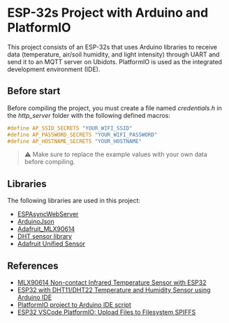 # ESP-32s Project with Arduino and PlatformIO

This project consists of an ESP-32s that uses Arduino libraries to receive data (temperature, air/soil humidity, and light intensity) through UART and send it to an MQTT server on Ubidots. PlatformIO is used as the integrated development environment (IDE).

## Before start

Before compiling the project, you must create a file named *credentials.h* in the *http_server* folder with the following defined macros:

```c++
#define AP_SSID_SECRETS "YOUR_WIFI_SSID"
#define AP_PASSWORD_SECRETS "YOUR_WIFI_PASSWORD"
#define AP_HOSTNAME_SECRETS "YOUR_HOSTNAME"
```

> ⚠️ Make sure to replace the example values with your own data before compiling.

## Libraries

The following libraries are used in this project:

* [ESPAsyncWebServer](https://github.com/me-no-dev/ESPAsyncWebServer)
* [ArduinoJson](https://arduinojson.org/)
* [Adafruit_MLX90614](https://github.com/adafruit/Adafruit-MLX90614-Library)
* [DHT sensor library](https://github.com/adafruit/DHT-sensor-library)
* [Adafruit Unified Sensor](https://github.com/adafruit/Adafruit_DHT_Unified)

## References

* [MLX90614 Non-contact Infrared Temperature Sensor with ESP32](https://microcontrollerslab.com/mlx90614-non-contact-infrared-temperature-sensor-esp32/)
* [ESP32 with DHT11/DHT22 Temperature and Humidity Sensor using Arduino IDE](https://randomnerdtutorials.com/esp32-dht11-dht22-temperature-humidity-sensor-arduino-ide/)
* [PlatformIO project to Arduino IDE script](https://runningdeveloper.com/blog/platformio-project-to-arduino-ide)
* [ESP32 VSCode PlatformIO: Upload Files to Filesystem SPIFFS](https://randomnerdtutorials.com/esp32-vs-code-platformio-spiffs/)
